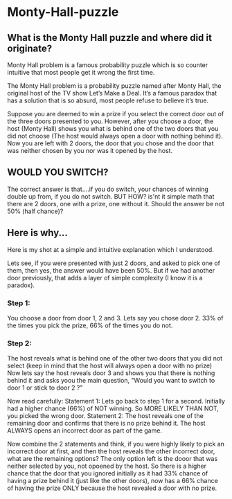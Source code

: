 # Monty-Hall-puzzle

<h2> What is the Monty Hall puzzle and where did it originate? </h2>
Monty Hall problem is a famous probability puzzle which is so counter intuitive that most people get it wrong the first time.

The Monty Hall problem is a probability puzzle named after Monty Hall, the original host of the TV show Let’s Make a Deal. It’s a famous paradox that has a solution that is so absurd, most people refuse to believe it’s true.

Suppose you are deemed to win a prize if you select the correct door out of the three doors presented to you. However, after you choose a door, the host (Monty Hall) shows you what is behind one of the two doors
that you did not choose (The host would always open a door with nothing behind it). Now you are left with 2 doors, the door that you chose and the door that was neither chosen by you nor was it opened by the host.

<h2> WOULD YOU SWITCH? </h2>

The correct answer is that....if you do switch, your chances of winning double up from, if you do not switch.
BUT HOW? is'nt it simple math that there are 2 doors, one with a prize, one without it. Should the answer be not 50% (half chance)?


<h2> Here is why... </h2>
Here is my shot at a simple and intuitive explanation which I understood.

Lets see, if you were presented with just 2 doors, and asked to pick one of them, then yes, the answer would have been 50%.
But if we had another door previously, that adds a layer of simple complexity (I know it is a paradox).

<h3>Step 1: </h3>
You choose a door from door 1, 2 and 3. Lets say you chose door 2. 33% of the times you pick the prize, 66% of the times you do not.

<h3>Step 2: </h3>
The host reveals what is behind one of the other two doors that you did not select (keep in mind that the host will always open a door with no prize)
Now lets say the host reveals door 3 and shows you that there is nothing behind it and asks yoou the main question, "Would you want to switch to door 1 or stick to door 2 ?"

Now read carefully:
Statement 1: Lets go back to step 1 for a second. Initially had a higher chance (66%) of NOT winning. So MORE LIKELY THAN NOT, you picked the wrong door.
Statement 2: The host reveals one of the remaining door and confirms that there is no prize behind it. The host ALWAYS opens an incorrect door as part of the game.

Now combine the 2 statements and think, if you were highly likely to pick an incorrect door at first, and then the host reveals the other incorrect door, what are the remaining options?
The only option left is the dooor that was neither selected by you, not opoened by the host. So there is a higher chance that the door that you ignored initially as it had 33% chance of
having a prize behind it (just like the other doors), now has a 66% chance of having the prize ONLY because the host revealed a door with no prize.
